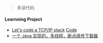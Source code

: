 > 多读代码

#### Learnning Project

- [Let's code a TCP/IP stack](http://www.saminiir.com/lets-code-tcp-ip-stack-1-ethernet-arp/) [Code](https://github.com/saminiir/level-ip)
- [一个 Java 实现的，多线程，断点续传下载器](https://github.com/niumoo/down-bit)
